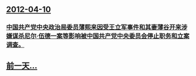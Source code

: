 ## [2012-04-10](/zh/news/2012/04/10/index.md)

### [中国共产党中央政治局委员薄熙来因受王立军事件和其妻薄谷开来涉嫌谋杀尼尔·伍德一案等影响被中国共产党中央委员会停止职务和立案调查。](/zh/news/2012/04/10/中国共产党中央政治局委员薄熙来因受王立军事件和其妻薄谷开来涉嫌谋杀尼尔-伍德一案等影响被中国共产党中央委员会停止职务和立.md)
## [前一天...](/zh/news/2012/04/8/index.md)

